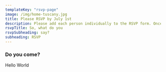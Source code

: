 ```yaml
---
templateKey: "rsvp-page"
image: /img/home-tuscany.jpg
title: Please RSVP by July 1st
description: Please add each person individually to the RSVP form. Once you've added one person, e.g. yourself, on the next page you can add the next member of your family or group by clicking the button "Add another guest". Finally, answer the security question. If you don't know the answer, reach out to us.
rsvpTitle: So, what do you
rsvpSubheading: say?
subheading: RSVP
---
```


### Do you come?

Hello World
